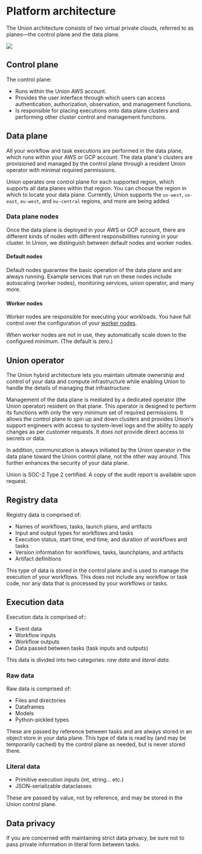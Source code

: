 # Platform architecture

The Union architecture consists of two virtual private clouds, referred to as planes—the control plane and the data plane.

![](/_static/images/guide/platform-architecture/union-architecture.png)

## Control plane

The control plane:
  * Runs within the Union AWS account.
  * Provides the user interface through which users can access authentication, authorization, observation, and management functions.
  * Is responsible for placing executions onto data plane clusters and performing other cluster control and management functions.

## Data plane

All your workflow and task executions are performed in the data plane, which runs within your AWS or GCP account. The data plane's clusters are provisioned and managed by the control plane through a resident Union operator with minimal required permissions.

Union operates one control plane for each supported region, which supports all data planes within that region. You can choose the region in which to locate your data plane. Currently, Union supports the `us-west`, `us-east`, `eu-west`, and `eu-central` regions, and more are being added.

### Data plane nodes

Once the data plane is deployed in your AWS or GCP account, there are different kinds of nodes with different responsibilities running in your cluster. In Union, we distinguish between default nodes and worker nodes.

#### Default nodes

Default nodes guarantee the basic operation of the data plane and are always running. Example services that run on these nodes include autoscaling (worker nodes), monitoring services, union operator, and many more.

#### Worker nodes

Worker nodes are responsible for executing your workloads. You have full control over the configuration of your [worker nodes](/data-plane-setup/configuring-your-data-plane.md#worker-node-groups).

When worker nodes are not in use, they automatically scale down to the configured minimum. (The default is zero.)

## Union operator

The Union hybrid architecture lets you maintain ultimate ownership and control of your data and compute infrastructure while enabling Union to handle the details of managing that infrastructure.

Management of the data plane is mediated by a dedicated operator (the Union operator) resident on that plane.
This operator is designed to perform its functions with only the very minimum set of required permissions.
It allows the control plane to spin up and down clusters and provides Union's support engineers with access to system-level logs and the ability to apply changes as per customer requests.
It _does not_ provide direct access to secrets or data.

In addition, communication is always initiated by the Union operator in the data plane toward the Union control plane, not the other way around.
This further enhances the security of your data plane.

Union is SOC-2 Type 2 certified. A copy of the audit report is available upon request.

## Registry data

Registry data is comprised of:

* Names of workflows, tasks, launch plans, and artifacts
* Input and output types for workflows and tasks
* Execution status, start time, end time, and duration of workflows and tasks
* Version information for workflows, tasks, launchplans, and artifacts
* Artifact definitions

This type of data is stored in the control plane and is used to manage the execution of your workflows.
This does not include any workflow or task code, nor any data that is processed by your workflows or tasks.

## Execution data

Execution data is comprised of::

* Event data
* Workflow inputs
* Workflow outputs
* Data passed between tasks (task inputs and outputs)

This data is divided into two categories: *raw data* and *literal data*.

### Raw data

Raw data is comprised of:

* Files and directories
* Dataframes
* Models
* Python-pickled types

These are passed by reference between tasks and are always stored in an object store in your data plane.
This type of data is read by (and may be temporarily cached) by the control plane as needed, but is never stored there.

### Literal data

* Primitive execution inputs (int, string... etc.)
* JSON-serializable dataclasses

These are passed by value, not by reference, and may be stored in the Union control plane.

## Data privacy

If you are concerned with maintaining strict data privacy, be sure not to pass private information in literal form between tasks.

